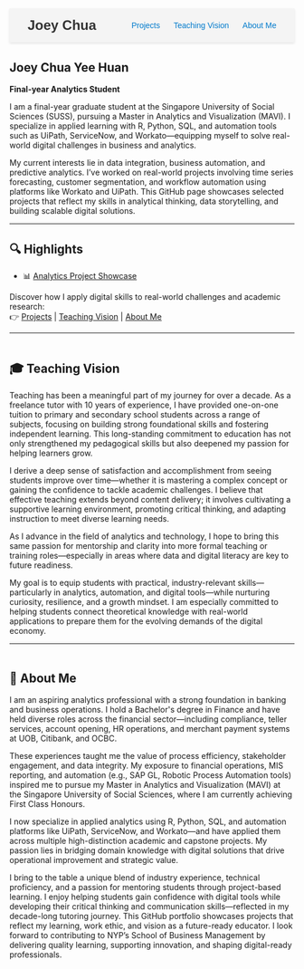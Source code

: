 <!-- Navigation Bar -->
<style>
  .navbar {
    display: flex;
    justify-content: space-between;
    align-items: center;
    background-color: #f4f4f4;
    padding: 1rem 2rem;
    font-family: Arial, sans-serif;
    box-shadow: 0 2px 4px rgba(0,0,0,0.1);
    position: sticky;
    top: 0;
    z-index: 1000;
  }

  .navbar h1 {
    margin: 0;
    font-size: 1.5rem;
    color: #333;
  }

  .navbar ul {
    list-style: none;
    display: flex;
    gap: 1.5rem;
    margin: 0;
    padding: 0;
  }

  .navbar ul li {
    display: inline;
  }

  .navbar ul li a {
    text-decoration: none;
    color: #007acc;
    font-weight: 500;
  }

  .navbar ul li a:hover {
    text-decoration: underline;
  }

  @media (max-width: 600px) {
    .navbar {
      flex-direction: column;
      align-items: flex-start;
    }

    .navbar ul {
      flex-direction: column;
      gap: 1rem;
      margin-top: 1rem;
    }
  }
</style>

<div class="navbar">
  <h1>Joey Chua</h1>
  <ul>
    <li><a href="#projects">Projects</a></li>
    <li><a href="#teaching-vision">Teaching Vision</a></li>
    <li><a href="#about-me">About Me</a></li>
  </ul>
</div>

<h2 style="margin-top: 2rem;">Joey Chua Yee Huan</h2>
<p><strong>Final-year Analytics Student</strong></p>

I am a final-year graduate student at the Singapore University of Social Sciences (SUSS), pursuing a Master in Analytics and Visualization (MAVI). I specialize in applied learning with R, Python, SQL, and automation tools such as UiPath, ServiceNow, and Workato—equipping myself to solve real-world digital challenges in business and analytics.

My current interests lie in data integration, business automation, and predictive analytics. I’ve worked on real-world projects involving time series forecasting, customer segmentation, and workflow automation using platforms like Workato and UiPath. This GitHub page showcases selected projects that reflect my skills in analytical thinking, data storytelling, and building scalable digital solutions.

---

## 🔍 Highlights

- 📊 [Analytics Project Showcase](https://joeychuayeehuan.github.io/ANL501-ECA_Project/)

Discover how I apply digital skills to real-world challenges and academic research:  
👉 [Projects](projects.html) | [Teaching Vision](#teaching-vision) | [About Me](#about-me)

---

<!-- Teaching Vision Section -->
<section id="teaching-vision" style="margin-top: 3rem;">
  <h2>🎓 Teaching Vision</h2>
  <p>
    Teaching has been a meaningful part of my journey for over a decade.
    As a freelance tutor with 10 years of experience, I have provided one-on-one tuition to primary and secondary school students across a range of subjects, focusing on building strong foundational skills and fostering independent learning. 
    This long-standing commitment to education has not only strengthened my pedagogical skills but also deepened my passion for helping learners grow.
  </p>
  <p>
    I derive a deep sense of satisfaction and accomplishment from seeing students improve over time—whether it is mastering a complex concept or gaining the confidence to tackle academic challenges.
    I believe that effective teaching extends beyond content delivery; it involves cultivating a supportive learning environment, promoting critical thinking, and adapting instruction to meet diverse learning needs.
  </p>
  <p>
    As I advance in the field of analytics and technology, I hope to bring this same passion for mentorship and clarity into more formal teaching or training roles—especially in areas where data and digital literacy are key to future readiness.
  </p>
  <p>
    My goal is to equip students with practical, industry-relevant skills—particularly in analytics, automation, and digital tools—while nurturing curiosity, resilience, and a growth mindset. 
    I am especially committed to helping students connect theoretical knowledge with real-world applications to prepare them for the evolving demands of the digital economy.
  </p>
</section>

---

<!-- About Me Section -->
<section id="about-me" style="margin-top: 3rem;">
  <h2>👤 About Me</h2>
  <p>
    I am an aspiring analytics professional with a strong foundation in banking and business operations.
    I hold a Bachelor's degree in Finance and have held diverse roles across the financial sector—including compliance, teller services, account opening, HR operations, and merchant payment systems at UOB, Citibank, and OCBC.
  </p>
  <p>
    These experiences taught me the value of process efficiency, stakeholder engagement, and data integrity. 
    My exposure to financial operations, MIS reporting, and automation (e.g., SAP GL, Robotic Process Automation tools) inspired me to pursue my Master in Analytics and Visualization (MAVI) at the Singapore University of Social Sciences, where I am currently achieving First Class Honours. 
  </p>
  <p>
    I now specialize in applied analytics using R, Python, SQL, and automation platforms like UiPath, ServiceNow, and Workato—and have applied them across multiple high-distinction academic and capstone projects. 
    My passion lies in bridging domain knowledge with digital solutions that drive operational improvement and strategic value.
  </p>
  <p>
    I bring to the table a unique blend of industry experience, technical proficiency, and a passion for mentoring students through project-based learning.
    I enjoy helping students gain confidence with digital tools while developing their critical thinking and communication skills—reflected in my decade-long tutoring journey.
    This GitHub portfolio showcases projects that reflect my learning, work ethic, and vision as a future-ready educator. 
    I look forward to contributing to NYP’s School of Business Management by delivering quality learning, supporting innovation, and shaping digital-ready professionals.
  </p>
</section>



